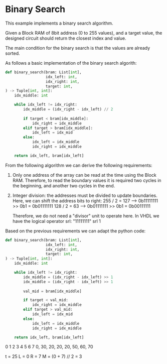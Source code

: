 # Binary Search

This example implements a binary search algorithm.

Given a Block RAM of 8bit address (0 to 255 values),
and a target value, the designed circuit should return
the closest index and value.

The main condition for the binary search is that the values
are already sorted.

As follows a basic implementation of the binary search algorith:

```python
def binary_search(bram: List[int], 
                  idx_left: int,
                  idx_right: int,
                  target: int,
) -> Tuple[int, int]:
    idx_middle: int

    while idx_left != idx_right:
        idx_middle = (idx_right - idx_left) // 2
        
        if target < bram[idx_middle]:
            idx_right = idx_middle
        elif target > bram[idx_middle]:
            idx_left = idx_mid
        else:
            idx_left = idx_middle
            idx_right = idx_middle

    return idx_left, bram[idx_left]
```

From the following algorithm we can derive the following requirements:

1. Only one address of the array can be read at the time using the Block RAM.
   Therefore, to read the boundary values it is required two cycles in the
   beginning, and another two cycles in the end.

2. Integer division: the addresses must be divided to update boundaries.
   Here, we can shift the address bits to right:
   255 / 2 = 127   -->   0b11111111 >> 0b1 = 0b01111111
   128 / 2 = 63    -->   0b01111111 >> 0b1 = 0b00111111
   
   Therefore, we do not need a "divisor" unit to operate here.
   In VHDL we have the logical operator srl:
   "11111111" srl 1


Based on the previous requirements we can adapt the python code:

```python
def binary_search(bram: List[int], 
                  idx_left: int,
                  idx_right: int,
                  target: int,
) -> Tuple[int, int]:
    idx_middle: int

    while idx_left != idx_right:
        idx_middle = (idx_right - idx_left) >> 1
        idx_middle = (idx_right - idx_left) >> 1
        
        val_mid = bram[idx_middle]

        if target < val_mid:
            idx_right = idx_middle
        elif target > val_mid:
            idx_left = idx_mid
        else:
            idx_left = idx_middle
            idx_right = idx_middle

    return idx_left, bram[idx_left]
```

0  1   2   3   4   5   6   7
0, 30, 20, 20, 20, 50, 60, 70

t = 25
L = 0
R = 7
M = (0 + 7) // 2 = 3

